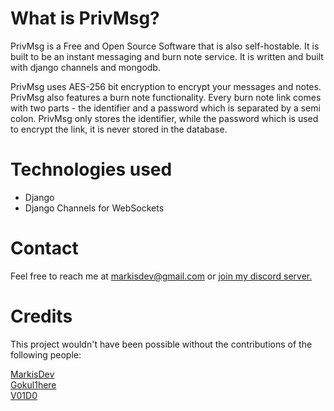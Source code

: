 
# What is PrivMsg?
PrivMsg is a Free and Open Source Software that is also self-hostable. It is built to be an instant messaging and burn note service. It is written and built with django channels and mongodb.

PrivMsg uses AES-256 bit encryption to encrypt your messages and notes. PrivMsg also features a burn note functionality. Every burn note link comes with two parts - the identifier and a password which is separated by a semi colon. PrivMsg only stores the identifier, while the password which is used to encrypt the link, it is never stored in the database.

# Technologies used
- Django
- Django Channels for WebSockets

# Contact

Feel free to reach me at markisdev@gmail.com or [join my discord server.](https://join.markis.dev)  
 
# Credits

This project wouldn't have been possible without the contributions of the following people:

[MarkisDev](https://github.com/MarkisDev)  
[Gokul1here](https://github.com/Gokul1here)  
[V01D0](https://github.com/V01D0)
